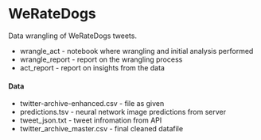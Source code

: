 # WeRateDogs
Data wrangling of WeRateDogs tweets.

- wrangle_act - notebook where wrangling and initial analysis performed
- wrangle_report - report on the wrangling process
- act_report - report on insights from the data

#### Data
- twitter-archive-enhanced.csv - file as given
- predictions.tsv - neural network image predictions from server
- tweet_json.txt - tweet infromation from API
- twitter_archive_master.csv - final cleaned datafile
